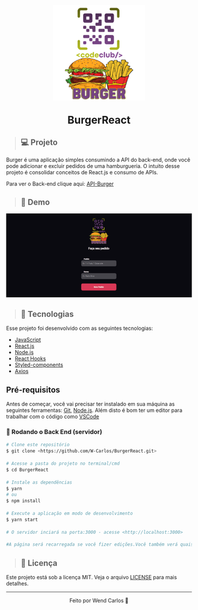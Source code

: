 <h1 align="center"> 
    <img src="./src/assets/burger.png" width="250px" alt="logo-burger">
    <p>BurgerReact</p>
</h1>

> ## 💻 Projeto
Burger é uma aplicação simples consumindo a API do back-end, onde você pode adicionar e excluir pedidos de uma hamburgueria. 
O intuito desse projeto é consolidar conceitos de React.js e consumo de APIs.

Para ver o Back-end clique aqui: [API-Burger](https://github.com/W-Carlos/API-Burger)

> ## 📸 Demo
<img src="./src/assets/BurgerReact.gif">

> ## 🚀 Tecnologias
Esse projeto foi desenvolvido com as seguintes tecnologias:

* [JavaScript](https://developer.mozilla.org/pt-BR/docs/Web/JavaScript)
* [React.js](https://pt-br.reactjs.org/)
* [Node.js](https://nodejs.org/en/)
* [React Hooks](https://pt-br.reactjs.org/docs/hooks-intro.html)
* [Styled-components](https://styled-components.com/)
* [Axios](https://www.npmjs.com/package/axios)

## Pré-requisitos

Antes de começar, você vai precisar ter instalado em sua máquina as seguintes ferramentas:
[Git](https://git-scm.com), [Node.js](https://nodejs.org/en/). 
Além disto é bom ter um editor para trabalhar com o código como [VSCode](https://code.visualstudio.com/)

### 🎲 Rodando o Back End (servidor)

```bash
# Clone este repositório
$ git clone <https://github.com/W-Carlos/BurgerReact.git>

# Acesse a pasta do projeto no terminal/cmd
$ cd BurgerReact

# Instale as dependências
$ yarn
# ou
$ npm install

# Execute a aplicação em modo de desenvolvimento
$ yarn start

# O servidor inciará na porta:3000 - acesse <http://localhost:3000> 

#A página será recarregada se você fizer edições.Você também verá quaisquer erros no console.
```

>## 📄 Licença
Este projeto está sob a licença MIT. Veja o arquivo <a href="https://github.com/W-Carlos/BurgerReact/blob/master/LICENSE">LICENSE</a> para mais detalhes.

---
<p align="center">Feito por Wend Carlos 👋</p>


